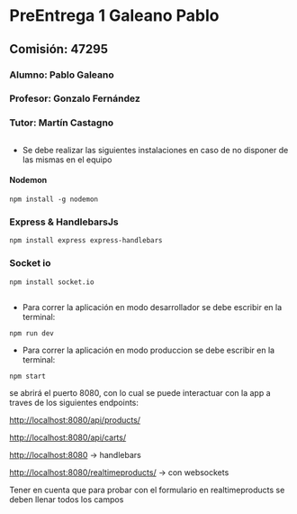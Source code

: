 # PreEntrega 1 Galeano Pablo
## Comisión: 47295

### Alumno: Pablo Galeano

### Profesor: Gonzalo Fernández

### Tutor: Martín Castagno

##

* Se debe realizar las siguientes instalaciones en caso de no disponer de las mismas en el equipo

#### Nodemon
```
npm install -g nodemon
```
### Express & HandlebarsJs
```
npm install express express-handlebars
```
### Socket io
```
npm install socket.io
```
##
* Para correr  la aplicación en modo desarrollador se debe escribir en la terminal:
```
npm run dev 
```
* Para correr  la aplicación en modo produccion se debe escribir en la terminal:
```
npm start
```

se abrirá el puerto 8080, con lo cual se puede interactuar con la app a traves de los siguientes endpoints:


[http://localhost:8080/api/products/](http://localhost:8080/api/products/)

[http://localhost:8080/api/carts/](http://localhost:8080/api/carts/)

[http://localhost:8080](http://localhost:8080) -> handlebars

[http://localhost:8080/realtimeproducts/](http://localhost:8080/realtimeproducts)  -> con websockets

Tener en cuenta que para probar con el formulario en realtimeproducts se deben llenar todos los campos